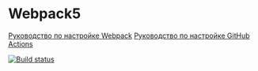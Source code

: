# Webpack5

[Руководство по настройке Webpack](https://webpack.js.org/guides/)
[Руководство по настройке GitHub Actions](https://docs.github.com/en/actions/quickstart)

[![Build status](https://ci.appveyor.com/api/projects/status/s9h30q10x53fo0th?svg=true)](https://ci.appveyor.com/project/rescue3112/ahj-domnew)